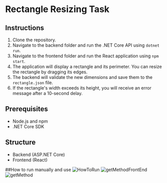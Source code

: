 # Rectangle Resizing Task

## Instructions

1. Clone the repository.
2. Navigate to the backend folder and run the .NET Core API using `dotnet run`.
3. Navigate to the frontend folder and run the React application using `npm start`.
4. The application will display a rectangle and its perimeter. You can resize the rectangle by dragging its edges.
5. The backend will validate the new dimensions and save them to the `rectangle.json` file.
6. If the rectangle's width exceeds its height, you will receive an error message after a 10-second delay.

## Prerequisites

- Node.js and npm
- .NET Core SDK

## Structure

- Backend (ASP.NET Core)
- Frontend (React)


##How to run manually and use 
![HowToRun](https://github.com/user-attachments/assets/7c011d36-b8ea-4926-99e1-c0b275c99e17)
![getMethodFrontEnd](https://github.com/user-attachments/assets/3fa9ee25-52ac-4b99-881a-3df2af6917f5)
![getMethod](https://github.com/user-attachments/assets/d92d5542-f1ab-48fa-8aea-c94e4db08cd2)
